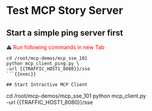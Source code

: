 
# Test MCP Story Server 

## Start a simple ping server first

⚠️ <span style="color:red">Run following commands in new Tab</span>

```
cd /root/mcp-demos/mcp_sse_101
python mcp_client_ping.py \
-url {{TRAFFIC_HOST1_8080}}/sse
```{{exec}}

## Start Intractive MCP Client 

```
cd /root/mcp-demos/mcp_sse_101
python mcp_client.py \
-url {{TRAFFIC_HOST1_8080}}/sse
```{{exec}}
